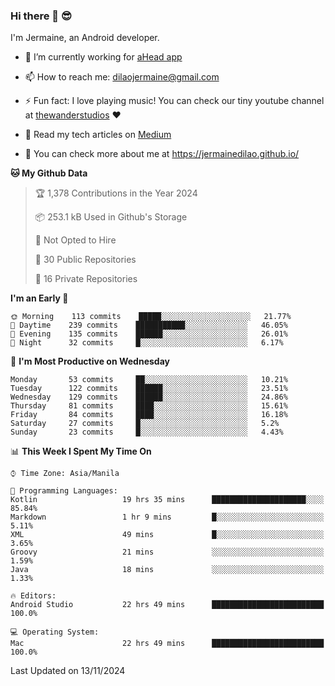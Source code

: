 ### Hi there 👋 😎
I'm Jermaine, an Android developer.

- 🔭 I’m currently working for [aHead app](https://www.ahead-app.com/)

- 📫 How to reach me: dilaojermaine@gmail.com

- ⚡ Fun fact: I love playing music! You can check our tiny youtube channel at [thewanderstudios](https://www.youtube.com/thewanderstudios) ♥️

- 📖 Read my tech articles on [Medium](https://jermainedilao.medium.com/)

- 👀 You can check more about me at https://jermainedilao.github.io/

<!--
**jermainedilao/jermainedilao** is a ✨ _special_ ✨ repository because its `README.md` (this file) appears on your GitHub profile.

Here are some ideas to get you started:

- 🔭 I’m currently working on ...
- 🌱 I’m currently learning ...
- 👯 I’m looking to collaborate on ...
- 🤔 I’m looking for help with ...
- 💬 Ask me about ...
- 📫 How to reach me: ...
- 😄 Pronouns: ...
- ⚡ Fun fact: ...
-->

<!--START_SECTION:waka-->
**🐱 My Github Data** 

> 🏆 1,378 Contributions in the Year 2024
 > 
> 📦 253.1 kB Used in Github's Storage 
 > 
> 🚫 Not Opted to Hire
 > 
> 📜 30 Public Repositories 
 > 
> 🔑 16 Private Repositories  
 > 
**I'm an Early 🐤** 

```text
🌞 Morning    113 commits    █████░░░░░░░░░░░░░░░░░░░░   21.77% 
🌆 Daytime    239 commits    ███████████░░░░░░░░░░░░░░   46.05% 
🌃 Evening    135 commits    ██████░░░░░░░░░░░░░░░░░░░   26.01% 
🌙 Night      32 commits     █░░░░░░░░░░░░░░░░░░░░░░░░   6.17%

```
📅 **I'm Most Productive on Wednesday** 

```text
Monday       53 commits     ██░░░░░░░░░░░░░░░░░░░░░░░   10.21% 
Tuesday      122 commits    ██████░░░░░░░░░░░░░░░░░░░   23.51% 
Wednesday    129 commits    ██████░░░░░░░░░░░░░░░░░░░   24.86% 
Thursday     81 commits     ████░░░░░░░░░░░░░░░░░░░░░   15.61% 
Friday       84 commits     ████░░░░░░░░░░░░░░░░░░░░░   16.18% 
Saturday     27 commits     █░░░░░░░░░░░░░░░░░░░░░░░░   5.2% 
Sunday       23 commits     █░░░░░░░░░░░░░░░░░░░░░░░░   4.43%

```


📊 **This Week I Spent My Time On** 

```text
⌚︎ Time Zone: Asia/Manila

💬 Programming Languages: 
Kotlin                   19 hrs 35 mins      █████████████████████░░░░   85.84% 
Markdown                 1 hr 9 mins         █░░░░░░░░░░░░░░░░░░░░░░░░   5.11% 
XML                      49 mins             █░░░░░░░░░░░░░░░░░░░░░░░░   3.65% 
Groovy                   21 mins             ░░░░░░░░░░░░░░░░░░░░░░░░░   1.59% 
Java                     18 mins             ░░░░░░░░░░░░░░░░░░░░░░░░░   1.33%

🔥 Editors: 
Android Studio           22 hrs 49 mins      █████████████████████████   100.0%

💻 Operating System: 
Mac                      22 hrs 49 mins      █████████████████████████   100.0%

```


 Last Updated on 13/11/2024
<!--END_SECTION:waka-->
